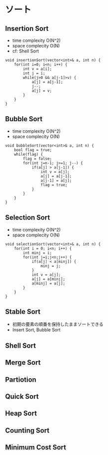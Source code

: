 # ソート
## Insertion Sort
- time complexity O(N^2)
- space complecity O(N)
- cf: Shell Sort

```
void insertionSort(vector<int>& a, int n) {
    for(int i=0; i<n; i++) {
        int v = a[i];
        int j = i;
        while(j>0 && a[j-1]>v) {
            a[j] = a[j-1];
            j--;
            a[j] = v;
        }
    }
}
```

## Bubble Sort
- time complexity O(N^2)
- space complecity O(N)

```
void bubbleSort(vector<int>& a, int n) {
    bool flag = true;
    while(flag) {
        flag = false;
        for(int j=n-1; j>=1; j--) {
            if(a[j] > a[j-1]) { 
                int v = a[j];   
                a[j] = a[j-1];
                a[j-1] = a[j];
                flag = true;
            }
        }
    }
}
```

## Selection Sort
- time complexity O(N^2)
- space complecity O(N)

```
void selectionSort(vector<int>& a, int n) {
    for(int i = 0; i<n; i++) {
        int minj = i;
        for(int j=i;j<n;j++) {
            if(a[j] < a[minj]) {
                minj = j;
            }
            int v = a[j];
            a[j] = a[minj];
            a[minj] = a[j];
        }
    }
}
```

## Stable Sort
- 初期の要素の順番を保持したままソートできる
- Insert Sort, Bubble Sort

## Shell Sort


## Merge Sort

## Partiotion

## Quick Sort

## Heap Sort

## Counting Sort

## Minimum Cost Sort
